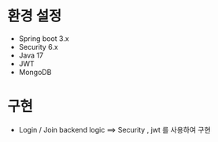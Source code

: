 # 환경 설정 
- Spring boot 3.x
- Security 6.x
- Java 17
- JWT
- MongoDB

# 구현
- Login / Join backend logic ==> Security , jwt 를 사용하여 구현
